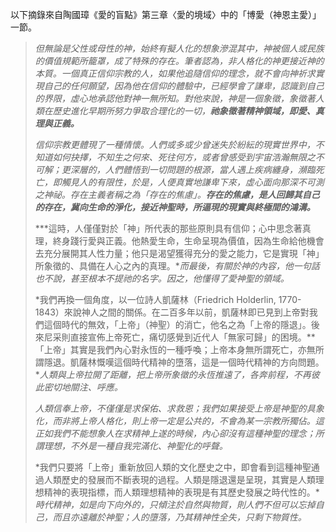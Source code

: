 以下摘錄來自陶國璋《愛的盲點》第三章〈愛的境域〉中的「博愛（神恩主愛）」一節。

> *但無論是父性或母性的神，始終有擬人化的想象滲混其中，神被個人或民族的價值規範所籠罩，成了特殊的存在。筆者認為，非人格化的神更接近神的本質。一個真正信仰宗教的人，如果他追隨信仰的理念，就不會向神祈求實現自己的任何願望，因為他在信仰的體驗中，已經學會了謙卑，認識到自己的界限，虛心地承認他對神一無所知。對他來說，神是一個象徵，象徵著人類在歷史進化早期所努力爭取合理化的一切，**祂象徵著精神領域，即愛、真理與正義。***
>
> *信仰宗教更體現了一種情懷。人們或多或少曾迷失於紛紜的現實世界中，不知道如何抉擇，不知生之何來、死往何方，或者曾感受到宇宙浩瀚無限之不可解；更深層的，人們體悟到一切問題的根源，當人遇上疾病纏身，瀕臨死亡，即觸見人的有限性，於是，人便真實地謙卑下來，虛心面向那深不可測之神祕。存在主義者稱之為「存在的焦慮」。**存在的焦慮，是人回歸其自己的存在，冀向生命的淨化，接近神聖時，所逼現的現實與終極間的鴻溝。***
>
> ***這時，人僅僅對於「神」所代表的那些原則具有信仰；心中思念著真理，終身踐行愛與正義。他熱愛生命，生命呈現為價值，因為生命給他機會去充分展開其人性力量；他只是渴望獲得充分的愛之能力，它是實現「神」所象徵的、具備在人心之內的真理。**而最後，有關於神的內容，他一句話也不說，甚至根本不提祂的名字。因之，他懂得了愛神聖的領域。*
>
> *我們再換一個角度，以一位詩人凱薩林（Friedrich Holderlin, 1770-1843）來說神人之間的關係。在二百多年以前，凱薩林即已見到上帝對我們這個時代的無效，「上帝」（神聖）的消亡，他名之為「上帝的隱退」。後來尼采則直接宣佈上帝死亡，痛切感覺到近代人「無家可歸」的困境。**「上帝」其實是我們內心對永恆的一種呼喚；上帝本身無所謂死亡，亦無所謂隱退。凱薩林慨嘆這個時代精神的墮落，這是一個時代精神的方向問題。**人類與上帝拉開了距離，把上帝所象徵的永恆推遠了，各奔前程，不再彼此密切地關注、呼應。*
>
> *人類信奉上帝，不僅僅是求保佑、求救恩；我們如果接受上帝是神聖的具象化，而非將上帝人格化，則上帝一定是公共的，不會為某一宗教所獨佔。這正如我們不能想象人在求精神上遂的時候，內心卻沒有這種神聖的理念；所謂理想，不外是一種自我完滿化、神聖化的呼聲。*
>
> *我們只要將「上帝」重新放回人類的文化歷史之中，即會看到這種神聖通過人類歷史的發展而不斷表現的過程。人類是隱退還是呈現，其實是人類理想精神的表現指標，而人類理想精神的表現是有其歷史發展之時代性的。**時代精神，如是向下向外的，只傾注於自然與物質，則人們不但可以忘掉自己，而且亦遠離於神聖；人的墮落，乃其精神性全失，只剩下物質性。*



